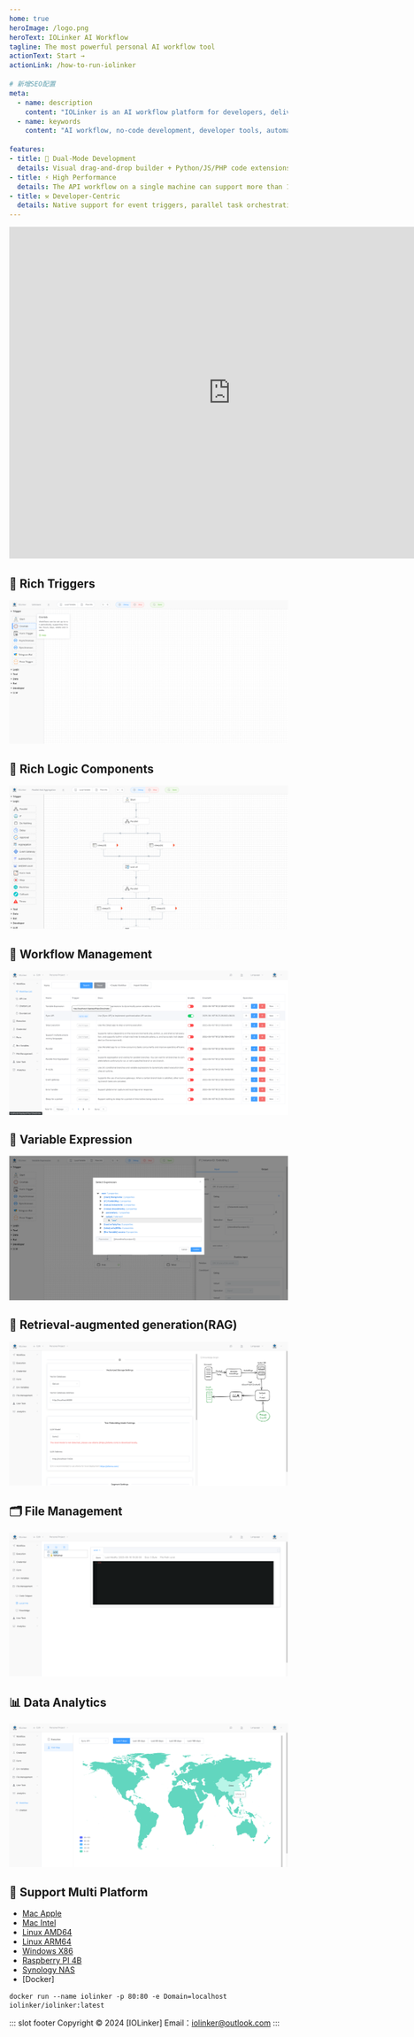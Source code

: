 ```yaml
---
home: true
heroImage: /logo.png
heroText: IOLinker AI Workflow
tagline: The most powerful personal AI workflow tool
actionText: Start →
actionLink: /how-to-run-iolinker

# 新增SEO配置
meta:
  - name: description
    content: "IOLinker is an AI workflow platform for developers, delivering 1500+ QPS performance with dual-mode automation (visual orchestration + code extensions) and multi-language support including Python/JS/Shell."
  - name: keywords
    content: "AI workflow, no-code development, developer tools, automation scripts, workflow engine, Telegram bot development, AI agent platform"

features:
- title: 🤖 Dual-Mode Development
  details: Visual drag-and-drop builder + Python/JS/PHP code extensions for full-spectrum automation - from business teams to engineers.
- title: ⚡ High Performance
  details: The API workflow on a single machine can support more than 1,500 QPS
- title: ⚒️ Developer-Centric
  details: Native support for event triggers, parallel task orchestration, local file processing, and Python/JS SDK extensions.
---
```

<iframe 
    width="800" 
    height="600" 
    src="https://www.youtube.com/embed/yeeWO2zKVgA"  frameborder="0" 
    allow="accelerometer; autoplay; encrypted-media; gyroscope; picture-in-picture" 
    allowfullscreen>
</iframe>


## 🌟 Rich Triggers
![](/rich-trigger.png)

## 🌟 Rich Logic Components
![](/logic.png)

## 🌟 Workflow Management
![](/workflow-management.png)

## 🌟 Variable Expression
![](/variable-expression.png)

## 🌟 Retrieval-augmented generation(RAG)
![](/local-knowledge.png)

## 🗂️ File Management
![](/file-management.png)

## 📊 Data Analytics
![](/data-analysis-worldmap.png)

## 🌟 Support Multi Platform
- [Mac Apple](https://github.com/iolinker/iolinker.com/releases/download/v0.8.4/iolinker-standalone-darwin-arm64-v0.8.4.tar.gz)
- [Mac Intel](https://github.com/iolinker/iolinker.com/releases/download/v0.8.4/iolinker-standalone-darwin-amd64-v0.8.4.tar.gz)
- [Linux AMD64](https://github.com/iolinker/iolinker.com/releases/download/v0.8.4/iolinker-standalone-linux-amd64-v0.8.4.tar.gz)
- [Linux ARM64](https://github.com/iolinker/iolinker.com/releases/download/v0.8.4/iolinker-standalone-linux-amd64-v0.8.4.tar.gz)
- [Windows X86](https://github.com/iolinker/iolinker.com/releases/download/v0.8.4/iolinker-standalone-windows-amd64-v0.8.4.tar.gz)
- [Raspberry PI 4B](https://github.com/iolinker/iolinker.com/releases/download/v0.8.4/iolinker-standalone-linux-armv7-v0.8.4.tar.gz)
- [Synology NAS](https://github.com/iolinker/iolinker.com/releases/download/v0.8.4/iolinker-standalone-linux-armv7-v0.8.4.tar.gz)
- [Docker]
```
docker run --name iolinker -p 80:80 -e Domain=localhost iolinker/iolinker:latest

```

::: slot footer
Copyright © 2024 [IOLinker] Email：iolinker@outlook.com
:::